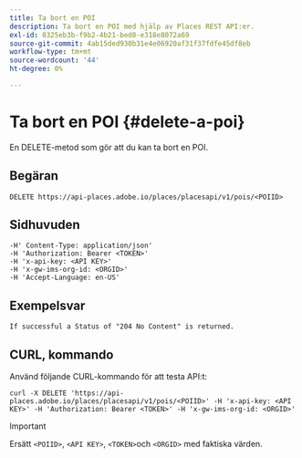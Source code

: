 ```yaml
---
title: Ta bort en POI
description: Ta bort en POI med hjälp av Places REST API:er.
exl-id: 0325eb3b-f9b2-4b21-bed8-e318e8072a69
source-git-commit: 4ab15ded930b31e4e06920af31f37fdfe45df8eb
workflow-type: tm+mt
source-wordcount: '44'
ht-degree: 0%

---
```


# Ta bort en POI {#delete-a-poi}

En DELETE-metod som gör att du kan ta bort en POI.

## Begäran

```text
DELETE https://api-places.adobe.io/places/placesapi/v1/pois/<POIID>
```

## Sidhuvuden

```text
-H' Content-Type: application/json'  
-H 'Authorization: Bearer <TOKEN>'  
-H 'x-api-key: <API KEY>'  
-H 'x-gw-ims-org-id: <ORGID>'  
-H 'Accept-Language: en-US'
```

## Exempelsvar

```text
If successful a Status of "204 No Content" is returned.
```

## CURL, kommando

Använd följande CURL-kommando för att testa API:t:

```text
curl -X DELETE 'https://api-places.adobe.io/places/placesapi/v1/pois/<POIID>' -H 'x-api-key: <API KEY>' -H 'Authorization: Bearer <TOKEN>' -H 'x-gw-ims-org-id: <ORGID>'
```

>[!IMPORTANT]
>
>Ersätt `<POIID>`, `<API KEY>`, `<TOKEN>`och `<ORGID>` med faktiska värden.
